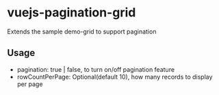 # vuejs-pagination-grid

Extends the sample demo-grid to support pagination

## Usage

> <demo-grid
>     :data="gridData"
>     :columns="gridColumns"
>     :pagination="true"
>     :rowCountPerPage="10"
>     :filter-key="searchQuery">
> </demo-grid>

- pagination: true | false, to turn on/off pagination feature
- rowCountPerPage: Optional(default 10), how many records to display per page
